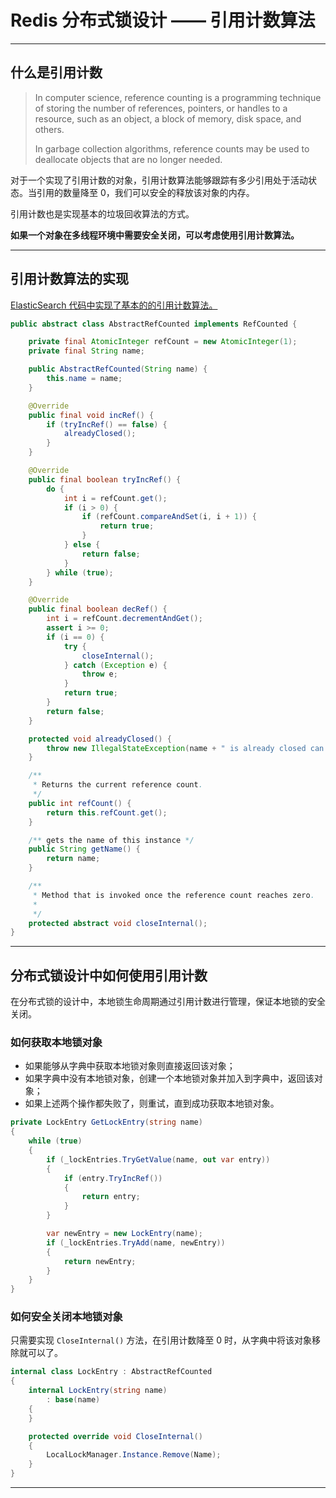 # Redis 分布式锁设计 —— 引用计数算法


---

## 什么是引用计数

> In computer science, reference counting is a programming technique of storing the number of references, pointers, or handles to a resource, such as an object, a block of memory, disk space, and others.
>
> In garbage collection algorithms, reference counts may be used to deallocate objects that are no longer needed.

对于一个实现了引用计数的对象，引用计数算法能够跟踪有多少引用处于活动状态。当引用的数量降至 0，我们可以安全的释放该对象的内存。

引用计数也是实现基本的垃圾回收算法的方式。

**如果一个对象在多线程环境中需要安全关闭，可以考虑使用引用计数算法。**

---

## 引用计数算法的实现

[ElasticSearch 代码中实现了基本的的引用计数算法。](https://github.com/elastic/elasticsearch/blob/main/libs/core/src/main/java/org/elasticsearch/core/AbstractRefCounted.java)

``` Java
public abstract class AbstractRefCounted implements RefCounted {

    private final AtomicInteger refCount = new AtomicInteger(1);
    private final String name;

    public AbstractRefCounted(String name) {
        this.name = name;
    }

    @Override
    public final void incRef() {
        if (tryIncRef() == false) {
            alreadyClosed();
        }
    }

    @Override
    public final boolean tryIncRef() {
        do {
            int i = refCount.get();
            if (i > 0) {
                if (refCount.compareAndSet(i, i + 1)) {
                    return true;
                }
            } else {
                return false;
            }
        } while (true);
    }

    @Override
    public final boolean decRef() {
        int i = refCount.decrementAndGet();
        assert i >= 0;
        if (i == 0) {
            try {
                closeInternal();
            } catch (Exception e) {
                throw e;
            }
            return true;
        }
        return false;
    }

    protected void alreadyClosed() {
        throw new IllegalStateException(name + " is already closed can't increment refCount current count [" + refCount.get() + "]");
    }

    /**
     * Returns the current reference count.
     */
    public int refCount() {
        return this.refCount.get();
    }

    /** gets the name of this instance */
    public String getName() {
        return name;
    }

    /**
     * Method that is invoked once the reference count reaches zero.
     *
     */
    protected abstract void closeInternal();
}
```

---

## 分布式锁设计中如何使用引用计数

在分布式锁的设计中，本地锁生命周期通过引用计数进行管理，保证本地锁的安全关闭。

### 如何获取本地锁对象

- 如果能够从字典中获取本地锁对象则直接返回该对象；
- 如果字典中没有本地锁对象，创建一个本地锁对象并加入到字典中，返回该对象；
- 如果上述两个操作都失败了，则重试，直到成功获取本地锁对象。

``` C#
private LockEntry GetLockEntry(string name)
{
    while (true)
    {
        if (_lockEntries.TryGetValue(name, out var entry))
        {
            if (entry.TryIncRef())
            {
                return entry;
            }
        }

        var newEntry = new LockEntry(name);
        if (_lockEntries.TryAdd(name, newEntry))
        {
            return newEntry;
        }
    }
}
```

### 如何安全关闭本地锁对象

只需要实现 `CloseInternal()` 方法，在引用计数降至 0 时，从字典中将该对象移除就可以了。

``` C#
internal class LockEntry : AbstractRefCounted
{
    internal LockEntry(string name)
        : base(name)
    {
    }

    protected override void CloseInternal()
    {
        LocalLockManager.Instance.Remove(Name);
    }
}
```

---


